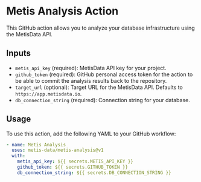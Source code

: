 # Metis Analysis Action 

This GitHub action allows you to analyze your database infrastructure using the MetisData API.

## Inputs

- `metis_api_key` (required): MetisData API key for your project.
- `github_token` (required): GitHub personal access token for the action to be able to commit the analysis results back to the repository.
- `target_url` (optional): Target URL for the MetisData API. Defaults to `https://app.metisdata.io`.
- `db_connection_string` (required): Connection string for your database.

## Usage

To use this action, add the following YAML to your GitHub workflow:

```yaml
- name: Metis Analysis
  uses: metis-data/metis-analysis@v1
  with:
    metis_api_key: ${{ secrets.METIS_API_KEY }}
    github_token: ${{ secrets.GITHUB_TOKEN }}
    db_connection_string: ${{ secrets.DB_CONNECTION_STRING }}
```
